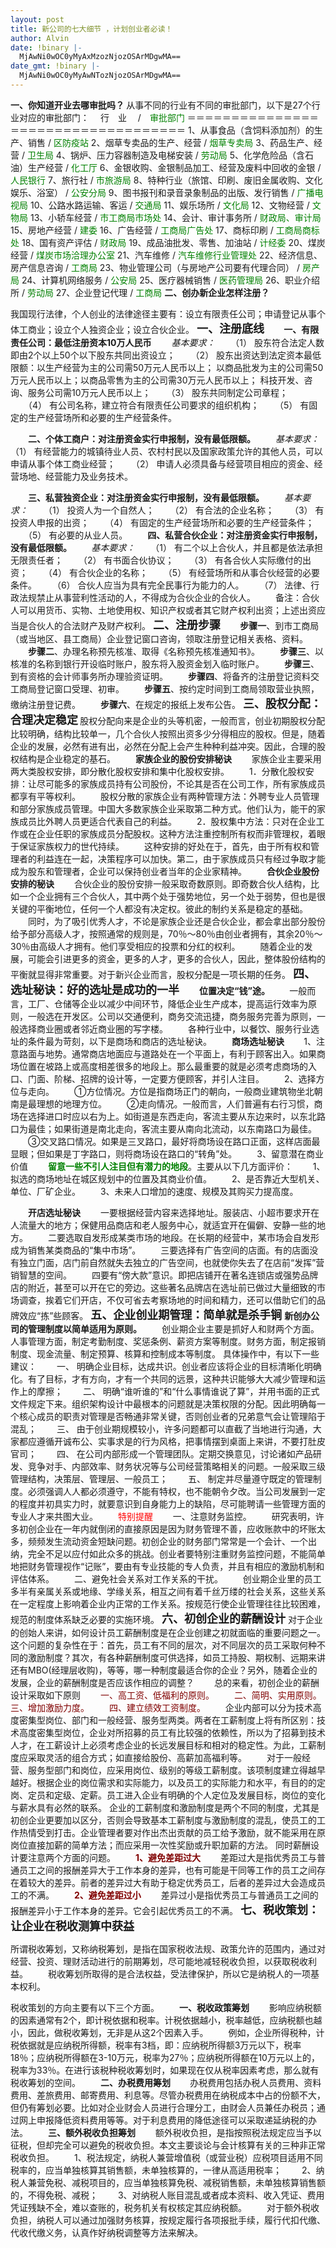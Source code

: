 ```yaml
---
layout: post
title: 新公司的七大细节 ，计划创业者必读！
author: Alvin
date: !binary |-
  MjAwNi0wOC0yMyAxMzozNjozOSArMDgwMA==
date_gmt: !binary |-
  MjAwNi0wOC0yMyAwNTozNjozOSArMDgwMA==
---
```

<strong>一、你知道开业去哪审批吗？ 
</strong>从事不同的行业有不同的审批部门，以下是27个行业对应的审批部门： 
　行　业 　/　<font color="#008000">审批部门 </font>
＝＝＝＝＝＝＝＝＝＝＝＝＝＝＝＝＝＝＝＝＝＝＝＝＝＝＝＝＝＝＝＝＝＝＝
1、从事食品（含饲料添加剂）的生产、销售  /  <font color="#008000">区防疫站</font> 
2、烟草专卖品的生产、经营 /  <font color="#008000">烟草专卖局</font> 
3、药品生产、经营  /  <font color="#008000">卫生局 </font>
4、锅炉、压力容器制造及电梯安装  /  <font color="#008000">劳动局</font> 
5、化学危险品（含石油）生产经营  /  <font color="#008000">化工厅 </font>
6、金银收购、金银制品加工、经营及废料中回收的金银  / <font color="#008000">人民银行</font> 
7、旅行社  /  <font color="#008000">市旅游局 </font>
8、特种行业（旅馆、印刷、废旧金属收购、文化娱乐、浴室）  /  <font color="#008000">公安分局</font> 
9、图书报刊和录音录象制品的出版、发行销售  /  <font color="#008000">广播电视局</font> 
10、公路水路运输、客运  /  <font color="#008000">交通局 </font>
11、娱乐场所  /  <font color="#008000">文化局 </font>
12、文物经营  /  <font color="#008000">文物局 </font>
13、小轿车经营  /  <font color="#008000">市工商局市场处 </font>
14、会计、审计事务所  /  <font color="#008000">财政局、审计局 </font>
15、房地产经营  /  <font color="#008000">建委 </font>
16、广告经营  /  <font color="#008000">工商局广告处 </font>
17、商标印刷  /  <font color="#008000">工商局商标处 </font>
18、国有资产评估  /   <font color="#008000">财政局 </font>
19、成品油批发、零售、加油站  /  <font color="#008000">计经委 </font>
20、煤炭经营  /  <font color="#008000">煤炭市场洽理办公室</font> 
21、汽车维修  /  <font color="#008000">汽车维修行业管理处 </font>
22、经济信息、房产信息咨询  /  <font color="#008000">工商局 </font>
23、物业管理公司（与房地产公司要有代理合同）  /  <font color="#008000">房产局 </font>
24、计算机网络服务  /  <font color="#008000">公安局</font> 
25、医疗器械销售  /  <font color="#008000">医药管理局 </font>
26、职业介绍所  /  <font color="#008000">劳动局 </font>
27、企业登记代理  /  <font color="#008000">工商局</font> 
<strong>二、创办新企业怎样注册？ </strong>

我国现行法律，个人创业的法律途径主要有：设立有限责任公司；申请登记从事个体工商业；设立个人独资企业；设立合伙企业。 
<strong><font size="4">一、注册底线</font> </strong>
　　<strong>一、有限责任公司：最低注册资本10万人民币</strong> 
　　<em>基本要求：</em> 
　　（1） 股东符合法定人数即由2个以上50个以下股东共同出资设立； 
　　（2） 股东出资达到法定资本最低限额：以生产经营为主的公司需50万元人民币以上； 以商品批发为主的公司需50万元人民币以上；以商品零售为主的公司需30万元人民币以上； 科技开发、咨询、服务公司需10万元人民币以上； 
　　（3） 股东共同制定公司章程； 
　　（4） 有公司名称，建立符合有限责任公司要求的组织机构； 
　　（5） 有固定的生产经营场所和必要的生产经营条件。 

　　<strong>二、个体工商户：对注册资金实行申报制，没有最低限额。</strong> 
　　<em>基本要求： </em>
　　（1） 有经营能力的城镇待业人员、农村村民以及国家政策允许的其他人员，可以申请从事个体工商业经营； 
　　（2） 申请人必须具备与经营项目相应的资金、经营场地、经营能力及业务技术。 

　　<strong>三、私营独资企业：对注册资金实行申报制，没有最低限额。</strong> 
　　<em>基本要求：</em> 
　　（1） 投资人为一个自然人； 
　　（2） 有合法的企业名称； 
　　（3） 有投资人申报的出资； 
　　（4） 有固定的生产经营场所和必要的生产经营条件； 
　　（5） 有必要的从业人员。 
　　<strong>四、私营合伙企业：对注册资金实行申报制，没有最低限额。 </strong>
　　<em>基本要求：</em> 
　　（1） 有二个以上合伙人，并且都是依法承担无限责任者； 
　　（2） 有书面合伙协议； 
　　（3） 有各合伙人实际缴付的出资； 
　　（4） 有合伙企业的名称； 
　　（5） 有经营场所和从事合伙经营的必要条件。 
　　（6） 合伙人应当为具有完全民事行为能力的人。 
　　（7） 法律、行政法规禁止从事营利性活动的人，不得成为合伙企业的合伙人。 
　　备注：合伙人可以用货币、实物、土地使用权、知识产权或者其它财产权利出资；上述出资应当是合伙人的合法财产及财产权利。 
<strong><font size="4">二、注册步骤</font> </strong>
　　<strong>步骤一</strong>、到市工商局（或当地区、县工商局）企业登记窗口咨询，领取注册登记相关表格、资料。 
　　<strong>步骤二</strong>、办理名称预先核准、取得《名称预先核准通知书》。 
　　<strong>步骤三</strong>、以核准的名称到银行开设临时账户，股东将入股资金划入临时账户。 
　　<strong>步骤三</strong>、到有资格的会计师事务所办理验资证明。 
　　<strong>步骤四</strong>、将备齐的注册登记资料交工商局登记窗口受理、初审。 
　　<strong>步骤五</strong>、按约定时间到工商局领取营业执照，缴纳注册登记费。 
　　<strong>步骤六</strong>、在规定的报纸上发布公告。 
<strong><font size="4">三、股权分配：合理决定稳定</font> </strong>
股权分配向来是企业的头等机密，一般而言，创业初期股权分配比较明确，结构比较单一，几个合伙人按照出资多少分得相应的股权。但是，随着企业的发展，必然有进有出，必然在分配上会产生种种利益冲突。因此，合理的股权结构是企业稳定的基石。 
　　<strong>家族企业的股份安排秘诀</strong> 
　　家族企业主要采用两大类股权安排，即分散化股权安排和集中化股权安排。 
　　1．分散化股权安排：让尽可能多的家族成员持有公司股份，不论其是否在公司工作，所有家族成员都享有平等权利。 
　　股权分散的家族企业有两种管理方法：外聘专业人员管理和部分家族成员管理。中国大多数家族企业采取第二种方式。他们认为，能干的家族成员比外聘人员更适合代表自己的利益。 
　　2．股权集中方法：只对在企业工作或在企业任职的家族成员分配股权。这种方法注重控制所有权而非管理权，着眼于保证家族权力的世代持续。 
　　这种安排的好处在于，首先，由于所有权和管理者的利益连在一起，决策程序可以加快。第二，由于家族成员只有经过争取才能成为股东和管理者，企业可以保持创业者当年的企业家精神。
　　<strong>合伙企业股份安排的秘诀</strong> 
　　合伙企业的股份安排一般采取奇数原则。即奇数合伙人结构，比如一个企业拥有三个合伙人，其中两个处于强势地位，另一个处于弱势，但也是很关键的平衡地位，任何一个人都没有决定权。彼此的制约关系是稳定的基础。 
　　同时，为了吸引优秀人才，不论是家族企业还是合伙企业，都会拿出部分股份给予部分高级人才，按照通常的规则是，70％～80％由创业者拥有，其余20％～30％由高级人才拥有。他们享受相应的投票和分红的权利。 
　　随着企业的发展，可能会引进更多的资金，更多的人才，更多的合伙人，因此，整体股份结构的平衡就显得非常重要。对于新兴企业而言，股权分配是一项长期的任务。 
<strong><font size="4">四、选址秘诀：好的选址是成功的一半</font></strong> 
　　<strong>位置决定“钱”途。 </strong>
　　一般而言，工厂、仓储等企业以减少中间环节，降低企业生产成本，提高运行效率为原则，一般选在开发区。公司以交通便利，商务交流迅捷，商务服务完善为原则，一般选择商业圈或者邻近商业圈的写字楼。 
　　各种行业中，以餐饮、服务行业选址的条件最为苛刻，以下是商场和商店的选址秘诀。 
　　<strong>商场选址秘诀 </strong>
　　1、注意路面与地势。通常商店地面应与道路处在一个平面上，有利于顾客出入。如果商场位置在坡路上或高度相差很多的地段上。那么最重要的就是必须考虑商场的入口、门面、阶梯、招牌的设计等，一定要方便顾客，并引人注目。 
　　2、选择方位与走向。 
　　①方位情况。方位是指商场正门的朝向，一般商业建筑物坐北朝南是最理想的地理方位。 
　　②走向情况。一般而言，人们普遍有右行习惯，商场在选择进口时应以右为上。如街道是东西走向，客流主要从东边来时，以东北路口为最佳；如果街道是南北走向，客流主要从南向北流动，以东南路口为最佳。 
　　③交叉路口情况。如果是三叉路口，最好将商场设在路口正面，这样店面最显眼；但如果是丁字路口，则将商场设在路口的“转角”处。 
　　3、留意潜在商业价值 
　　<strong><font color="#008000">留意一些不引人注目但有潜力的地段</font></strong>。主要从以下几方面评价： 
　　1、拟选的商场地址在城区规划中的位置及其商业价值。 
　　2、是否靠近大型机关、单位、厂矿企业。 
　　3、未来人口增加的速度、规模及其购买力提高度。 

　　<strong>开店选址秘诀</strong> 
　　一要根据经营内容来选择地址。服装店、小超市要求开在人流量大的地方；保健用品商店和老人服务中心，就适宜开在偏僻、安静一些的地方。 
　　二要选取自发形成某类市场的地段。在长期的经营中，某市场会自发形成为销售某类商品的“集中市场”。 
　　三要选择有广告空间的店面。有的店面没有独立门面，店门前自然就失去独立的广告空间，也就使你失去了在店前“发挥”营销智慧的空间。 
　　四要有“傍大款”意识。即把店铺开在著名连锁店或强势品牌店的附近，甚至可以开在它的旁边。这些著名品牌店在选址前已做过大量细致的市场调查，挨着它们开店，不仅可省去考察场地的时间和精力，还可以借助它们的品牌效应“拣”些顾客。 
<strong><font size="4">五、企业创业期管理：简单就是杀手锏</font></strong> 
<strong>新创办公司的管理制度以简单适用为原则。</strong> 
　　创业期企业主要是抓好人和财两个方面。人事管理方面，制定考勤制度、奖惩条例、薪资方案等制度。财务方面，制定报销制度、现金流量、制定预算、核算和控制成本等制度。 
具体操作中，有以下一些建议： 
　　一、 明确企业目标，达成共识。创业者应该将企业的目标清晰化明确化。有了目标，才有方向，才有一个共同的远景，这种共识能够大大减少管理和运作上的摩擦； 
　　二、 明确“谁听谁的”和“什么事情谁说了算”，并用书面的正式文件规定下来。组织架构设计中最根本的问题就是决策权限的分配。因此明确每一个核心成员的职责对管理是否畅通非常关键，否则创业者的兄弟意气会让管理陷于混乱； 
　　三、 由于创业期规模较小，许多问题都可以直截了当地进行沟通，大家都应遵循开诚布公、实事求是的行为风格，把事情摆到桌面上来讲，不要打肚皮官司； 
　　四、 在公司内部形成一个管理团队。定期交换意见，讨论诸如产品研发、竞争对手、内部效率、财务状况等与公司经营策略相关的问题。一般采取三级管理结构，决策层、管理层、一般员工； 
　　五、 制定并尽量遵守既定的管理制度。必须强调人人都必须遵守，不能有特权，也不能朝令夕改。当公司发展到一定的程度并初具实力时，就要意识到自身能力上的缺陷，尽可能聘请一些管理方面的专业人才来共图大业。 
　　<font color="#ff0000">特别提醒</font> 
　　一、注意财务监控。 
　　研究表明，许多初创企业在一年内就倒闭的直接原因是因为财务管理不善，应收账款中的坏账太多，频频发生流动资金短缺问题。初创企业的财务部门常常是一个会计、一个出纳，完全不足以应付如此众多的挑战。创业者要特别注重财务监控问题，不能简单地把财务管理视作“记账”，要由有专业技能的专人负责，并且有相应的激励机制和评估体系。 
　　二、避免社会关系对工作关系的干扰。 
　　创业期企业里的员工多半有亲属关系或地缘、学缘关系，相互之间有着千丝万缕的社会关系，这些关系在一定程度上影响着企业内正常的工作关系。按规范行使企业管理往往比较困难，规范的制度体系缺乏必要的实施环境。 
<strong><font size="4">六、初创企业的薪酬设计</font></strong> 
对于企业的创始人来讲，如何设计员工薪酬制度是在企业创建之初就面临的重要问题之一。这个问题的复杂性在于：首先，员工有不同的层次，对不同层次的员工采取何种不同的激励制度？其次，有各种薪酬制度可供选择，如员工持股、期权制、远期来讲还有MBO(经理层收购)，等等，哪一种制度最适合你的企业？另外，随着企业的发展，企业的薪酬制度是否应该作相应的调整？ 
　　总的来看，初创企业的薪酬设计采取如下原则 
　　<font color="#800000">一、高工资、低福利的原则。</font> 
　　<font color="#800000">二、简明、实用原则。</font> 
　　<font color="#800000">三、增加激励力度。</font> 
　　<font color="#800000">四、建立绩效工资制度。 </font>
　　企业内部可以分为技术高度密集型岗位、部门和一般经营、服务型两类。两者在工薪制度上将有所区别：技术高度密集型岗位，企业对所招募的员工有比较强的依赖性，所以为了招募到技术人才，在工薪设计上必须考虑企业的长远发展目标和相对的稳定性。为此，工薪制度应采取灵活的组合方式；如直接给股份、高薪加高福利等。 
　　对于一般经营、服务型部门和岗位，应采用岗位、级别的等级工薪制度。该项制度建立得越早越好。根据企业的岗位需求和实际能力，以及员工的实际能力和水平，有目的的定岗、定员和定级、定薪。员工进入企业有明确的个人定位及发展目标，岗位的变化与薪水具有必然的联系。 
企业的工薪制度和激励制度是两个不同的制度，尤其是初创企业更要加以区分，否则会导致基本工薪制度与激励制度的混乱，使员工的工作热情受到打击。企业管理者要对作出杰出贡献的员工给予激励，就不能采用在原岗位直接加薪的简单方法；而应采用一次性奖励或升职加薪的方法。 
同时薪酬设计要注意两个方面的问题。 
　　<strong><font color="#800000">1、避免差距过大</font></strong> 
　　差距过大是指优秀员工与普通员工之间的报酬差异大于工作本身的差异，也有可能是干同等工作的员工之间存在着较大的差异。前者的差异过大有助于稳定优秀员工，后者的差异过大会造成员工的不满。 
　　<strong><font color="#800000">2、避免差距过小</font></strong> 
　　差异过小是指优秀员工与普通员工之间的报酬差异小于工作本身的差异。它会引起优秀员工的不满。 
<strong><font size="4">七、税收策划：让企业在税收测算中获益</font> </strong>

所谓税收筹划，又称纳税筹划，是指在国家税收法规、政策允许的范围内，通过对经营、投资、理财活动进行的前期筹划，尽可能地减轻税收负担，以获取税收利益。 
　　税收筹划所取得的是合法权益，受法律保护，所以它是纳税人的一项基本权利。 

税收策划的方向主要有以下三个方面。 
　　<strong>一、税收政策筹划</strong> 
　　影响应纳税额的因素通常有2个，即计税依据和税率。计税依据越小，税率越低，应纳税额也越小，因此，做税收筹划，无非是从这2个因素入手。 
　　例如，企业所得税种，计税依据就是应纳税所得额，税率有3档，即：应纳税所得额3万元以下，税率18％；应纳税所得额在3-10万元，税率为27％；应纳税所得额在10万元以上的，税率为33％。在进行该税种税收筹划时，如果现在仅从税率因素考虑，那么就有税收筹划的空间。 
　　<strong>二、办税费用筹划 </strong>
　　办税费用包括办税人员费用、资料费用、差旅费用、邮寄费用、利息等。尽管办税费用在纳税成本中占的份额不大，但仍有筹划必要。比如对企业财会人员进行合理分工，由财会人员兼任办税员；通过网上申报降低资料费用等等。对于利息费用的降低途径可以采取递延纳税的办法。 
　　<strong>三、额外税收负担筹划</strong> 
　　额外税收负担，是指按照税法规定应当予以征税，但却完全可以避免的税收负担。本文主要谈论与会计核算有关的三种非正常税收负担。 
　　1、税法规定，纳税人兼营增值税（或营业税）应税项目适用不同税率的，应当单独核算其销售额，未单独核算的，一律从高适用税率； 
　　2、纳税人兼营免税、减税项目的，应当单独核算免税、减税销售额，未单独核算销售额的，不得免税、减税； 
　　3、对纳税人账目混乱或者成本资料、收入凭证、费用凭证残缺不全，难以查账的，税务机关有权核定其应纳税额。 
　　对于额外税收负担，纳税人可以通过加强财务核算，按规定履行各项报批手续，履行代扣代缴、代收代缴义务，认真作好纳税调整等方法来解决。
